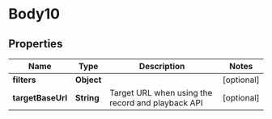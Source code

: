 # Body10

## Properties
Name | Type | Description | Notes
------------ | ------------- | ------------- | -------------
**filters** | **Object** |  |  [optional]
**targetBaseUrl** | **String** | Target URL when using the record and playback API |  [optional]
